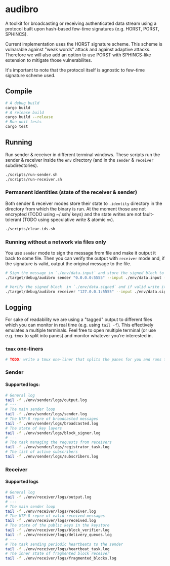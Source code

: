 # audibro

A toolkit for broadcasting or receiving authenticated data stream using a protocol built upon hash-based few-time signatures (e.g. HORST, PORST, SPHINCS).

Current implementation uses the HORST signature scheme. This scheme is vulnarable against "weak words" attack and against adaptive attacks. Therefore we will also add an option to use PORST with SPHINCS-like extension to mitigate those vulnerabilites.

It's important to note that the protocol itself is agnostic to few-time signature scheme used.

## **Compile**

```sh
# A debug build
cargo build
# A release build
cargo build --release
# Run unit tests
cargo test
```

## **Running**

Run sender & receiver in different terminal windows. These scripts run the sender & receiver inside the `env` directory (and in the `sender` & `receiver` subdirectories).

```sh
./scripts/run-sender.sh
./scripts/run-receiver.sh
```

### Permanent identities (state of the receiver & sender)

Both sender & receiver modes store their state to `.identity` directory in the directory from which the binary is run. At the moment those are not encrypted (TODO using ~/.ssh/ keys) and the state writes are not fault-tolerant (TODO using speculative write & atomic `mv`).

```sh
./scripts/clear-ids.sh
```

### Running without a network via files only

You use `sender` mode to sign the message from file and make it output it back to some file.
Then you can verify the output with `receiver` mode and, if the signature is valid, output the original message to the file.

```sh
# Sign the message in `./env/data.input` and store the signed block to `./env/data.signed`
./target/debug/audibro sender "0.0.0.0:5555" --input ./env/data.input --output ./env/data.signed

# Verify the signed block  in `./env/data.signed` and if valid write it to `./env/data.output`
./target/debug/audibro receiver "127.0.0.1:5555" --input ./env/data.signed --output ./env/data.output
```

## **Logging**

For sake of readability we are using a "tagged" output to different files which you can monitor in real time (e.g. using `tail -f`). This effectively emulates a multiple terminals. Feel free to open multiple terminal (or use e.g. `tmux` to split into panes) and monitor whatever you're interested in.

### `tmux` one-liners

```sh
# TODO: write a tmux one-liner that splits the panes for you and runs the belowmentioned commands to live monitor the logs
```

### Sender

#### **Supported logs:**

```sh
# General log
tail -f ./env/sender/logs/output.log
# ---
# The main sender loop
tail -f ./env/sender/logs/sender.log
# The UTF-8 repre of broadcasted messages
tail -f ./env/sender/logs/broadcasted.log
# The state of key layers
tail -f ./env/sender/logs/block_signer.log
# ---
# The task managing the requests from receivers
tail -f ./env/sender/logs/registrator_task.log
# The list of active subscribers
tail -f ./env/sender/logs/subscribers.log
```

### Receiver

#### **Supported logs**

```sh
# General log
tail -f ./env/receiver/logs/output.log
# ---
# The main sender loop
tail -f ./env/receiver/logs/receiver.log
# The UTF-8 repre of valid received messages
tail -f ./env/receiver/logs/received.log
# The state of the public keys in the keystore
tail -f ./env/receiver/logs/block_verifier.log
tail -f ./env/receiver/logs/delivery_queues.log
# ---
# The task sending periodic heartbeats to the sender
tail -f ./env/receiver/logs/heartbeat_task.log
# The inner state of fragmented block receiver
tail -f ./env/receiver/logs/fragmented_blocks.log
```
